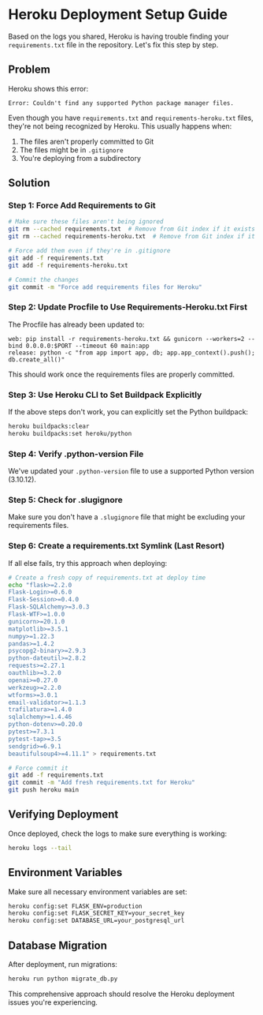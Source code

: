# Heroku Deployment Setup Guide

Based on the logs you shared, Heroku is having trouble finding your `requirements.txt` file in the repository. Let's fix this step by step.

## Problem

Heroku shows this error:
```
Error: Couldn't find any supported Python package manager files.
```

Even though you have `requirements.txt` and `requirements-heroku.txt` files, they're not being recognized by Heroku. This usually happens when:

1. The files aren't properly committed to Git
2. The files might be in `.gitignore`
3. You're deploying from a subdirectory

## Solution

### Step 1: Force Add Requirements to Git

```bash
# Make sure these files aren't being ignored
git rm --cached requirements.txt  # Remove from Git index if it exists
git rm --cached requirements-heroku.txt  # Remove from Git index if it exists

# Force add them even if they're in .gitignore
git add -f requirements.txt
git add -f requirements-heroku.txt

# Commit the changes
git commit -m "Force add requirements files for Heroku"
```

### Step 2: Update Procfile to Use Requirements-Heroku.txt First

The Procfile has already been updated to:
```
web: pip install -r requirements-heroku.txt && gunicorn --workers=2 --bind 0.0.0.0:$PORT --timeout 60 main:app
release: python -c "from app import app, db; app.app_context().push(); db.create_all()"
```

This should work once the requirements files are properly committed.

### Step 3: Use Heroku CLI to Set Buildpack Explicitly

If the above steps don't work, you can explicitly set the Python buildpack:

```bash
heroku buildpacks:clear
heroku buildpacks:set heroku/python
```

### Step 4: Verify .python-version File

We've updated your `.python-version` file to use a supported Python version (3.10.12).

### Step 5: Check for .slugignore

Make sure you don't have a `.slugignore` file that might be excluding your requirements files.

### Step 6: Create a requirements.txt Symlink (Last Resort)

If all else fails, try this approach when deploying:

```bash
# Create a fresh copy of requirements.txt at deploy time
echo "flask>=2.2.0
Flask-Login>=0.6.0
Flask-Session>=0.4.0
Flask-SQLAlchemy>=3.0.3
Flask-WTF>=1.0.0
gunicorn>=20.1.0
matplotlib>=3.5.1
numpy>=1.22.3
pandas>=1.4.2
psycopg2-binary>=2.9.3
python-dateutil>=2.8.2
requests>=2.27.1
oauthlib>=3.2.0
openai>=0.27.0
werkzeug>=2.2.0
wtforms>=3.0.1
email-validator>=1.1.3
trafilatura>=1.4.0
sqlalchemy>=1.4.46
python-dotenv>=0.20.0
pytest>=7.3.1
pytest-tap>=3.5
sendgrid>=6.9.1
beautifulsoup4>=4.11.1" > requirements.txt

# Force commit it
git add -f requirements.txt
git commit -m "Add fresh requirements.txt for Heroku"
git push heroku main
```

## Verifying Deployment

Once deployed, check the logs to make sure everything is working:

```bash
heroku logs --tail
```

## Environment Variables

Make sure all necessary environment variables are set:

```bash
heroku config:set FLASK_ENV=production
heroku config:set FLASK_SECRET_KEY=your_secret_key
heroku config:set DATABASE_URL=your_postgresql_url
```

## Database Migration

After deployment, run migrations:

```bash
heroku run python migrate_db.py
```

This comprehensive approach should resolve the Heroku deployment issues you're experiencing.